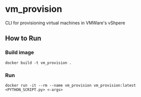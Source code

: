 vm_provision
======

CLI for provisioning virtual machines in VMWare's vShpere

## How to Run

### Build image
```
docker build -t vm_provision .
```

### Run
```
docker run -it --rm --name vm_provision vm_provision:latest <PYTHON_SCRIPT.py> <-args>
```
